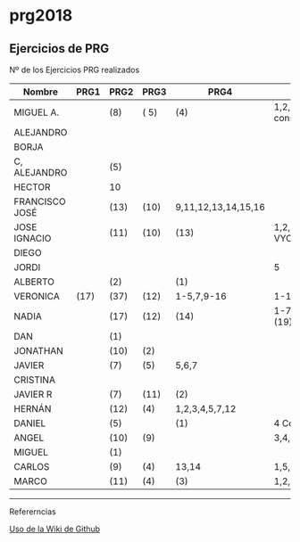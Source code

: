 # prg2018
## Ejercicios de PRG

Nº de los Ejercicios PRG realizados

| Nombre | PRG1 | PRG2 | PRG3 | PRG4 | PRG5 |
| ------ | ---- | ---- | ---- | ---- | ---- |
| MIGUEL A. |   |  (8)|  ( 5)|  (4) |   1,2,3,4,5,6,12,13(con mi equipo),17b consolidación1 consolidación2, consolidacion3, consolidacion4,24,25   |
| ALEJANDRO |  |  |  |  |  |
| BORJA |  |  |  |  |  |
| C, ALEJANDRO | |(5) |  |  |  |
| HECTOR | |10  |  |  |  |
| FRANCISCO JOSÉ |  | (13)|(10) |  9,11,12,13,14,15,16|  |
| JOSE IGNACIO | | (11)  | (10) |(13)  | 1,2,3,4,5,7,8,9,12,13,14,18,19,20,24,25,CONTRIANGULO,FUSION, VYC3 (19) |
| DIEGO |  |  |  |  |  |
| JORDI| |  |  |  |  5|
| ALBERTO |  | (2) |  |(1)  ||
| VERONICA |(17) |(37)  |(12)  |1-5,7,9-16  |1-10, diccionario, VYO 4,6, 26, 34 |
| NADIA | | (17) | (12) | (14) | 1-7, 12,15, 16, Fusion, Conso 1-4, MultiSum, 20, 26, Diccionario (19)  |
| DAN |  | (1) |  |  |  |
| JONATHAN |  |(10)  | (2) |  |  |
| JAVIER | | (7)|(5) | 5,6,7 |  |
| CRISTINA |  |    |  |  |  |
| JAVIER R| | (7) |(11)  |(2)  |  |
| HERNÁN | | (12) |(4)  | 1,2,3,4,5,7,12 |  |
| DANIEL | | (5) |  | (1) |4 Consolidación 2, 24,Green Team 19,13, diccionario|
| ANGEL |  | (10) | (9)|  | 3,4,12,21 |
| MIGUEL |  | (1) |  |  |  |
| CARLOS |  |(9) |(4)  |13,14  |1,5,12(3)  |
| MARCO |  |(11)  | (4) |(3) |1,2,3,4,5,14,18,24,25,consolidacion1,consolidacion2,diccionario(12)

***
Refererncias

[Uso de la Wiki de Github](https://www.adictosaltrabajo.com/tutoriales/github-wiki/)
